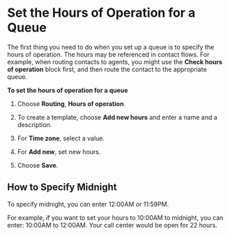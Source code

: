 # Set the Hours of Operation for a Queue<a name="set-hours-operation"></a>

The first thing you need to do when you set up a queue is to specify the hours of operation\. The hours may be referenced in contact flows\. For example, when routing contacts to agents, you might use the **Check hours of operation** block first, and then route the contact to the appropriate queue\. 

**To set the hours of operation for a queue**

1. Choose **Routing**, **Hours of operation**\.

1. To create a template, choose **Add new hours** and enter a name and a description\.

1. For **Time zone**, select a value\.

1. For **Add new**, set new hours\.

1. Choose **Save**\.

## How to Specify Midnight<a name="set-hours-operation-midnight"></a>

To specify midnight, you can enter 12:00AM or 11:59PM\.

For example, if you want to set your hours to 10:00AM to midnight, you can enter: 10:00AM to 12:00AM\. Your call center would be open for 22 hours\.